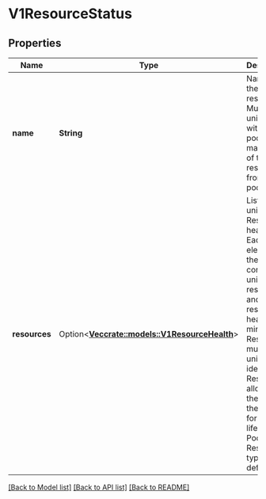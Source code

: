 # V1ResourceStatus

## Properties

Name | Type | Description | Notes
------------ | ------------- | ------------- | -------------
**name** | **String** | Name of the resource. Must be unique within the pod and match one of the resources from the pod spec. | 
**resources** | Option<[**Vec<crate::models::V1ResourceHealth>**](v1.ResourceHealth.md)> | List of unique Resources health. Each element in the list contains an unique resource ID and resource health. At a minimum, ResourceID must uniquely identify the Resource allocated to the Pod on the Node for the lifetime of a Pod. See ResourceID type for it's definition. | [optional]

[[Back to Model list]](../README.md#documentation-for-models) [[Back to API list]](../README.md#documentation-for-api-endpoints) [[Back to README]](../README.md)


